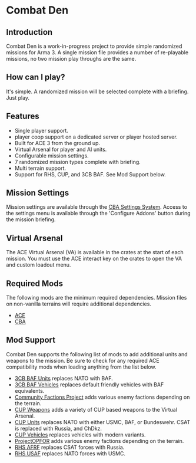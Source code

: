 # Combat Den

## Introduction
Combat Den is a work-in-progress project to provide simple randomized missions for Arma 3.  A single mission file provides a number of re-playable missions, no two mission play throughs are the same.

## How can I play?
It's simple.  A randomized mission will be selected complete with a briefing.  Just play.

## Features
* Single player support.
* player coop support on a dedicated server or player hosted server.
* Built for ACE 3 from the ground up.
* Virtual Arsenal for player and AI units.
* Configurable mission settings.
* 7 randomized mission types complete with briefing.
* Multi terrain support.
* Support for RHS, CUP, and 3CB BAF.  See Mod Support below.

## Mission Settings
Mission settings are available through the [CBA Settings System](url=https://github.com/CBATeam/CBA_A3/wiki/CBA-Settings-System).
Access to the settings menu is available through the 'Configure Addons' button during the mission briefing.

## Virtual Arsenal
The ACE Virtual Arsenal (VA) is available in the crates at the start of each mission.  You must use the ACE interact key on the crates to open the VA and custom loadout menu.

## Required Mods
The following mods are the minimum required dependencies.  Mission files on non-vanilla terrains will require additional dependencies. 
* [ACE](https://steamcommunity.com/sharedfiles/filedetails/?id=463939057)
* [CBA](https://steamcommunity.com/workshop/filedetails/?id=450814997)

## Mod Support
Combat Den supports the following list of mods to add additional units and weapons to the mission.  Be sure to check for any required ACE compatibility mods when loading anything from the list below.
* [3CB BAF Units](https://steamcommunity.com/sharedfiles/filedetails/?id=893346105) replaces NATO with BAF.
* [3CB BAF Vehicles](https://steamcommunity.com/sharedfiles/filedetails/?id=893349825) replaces default friendly vehicles with BAF equivalents.
* [Community Factions Project](https://steamcommunity.com/sharedfiles/filedetails/?id=1369691841) adds various enemy factions depending on the terrain.
* [CUP Weapons](https://steamcommunity.com/sharedfiles/filedetails/?id=497660133) adds a variety of CUP based weapons to the Virtual Arsenal.
* [CUP Units](https://steamcommunity.com/sharedfiles/filedetails/?id=497661914) replaces NATO with either USMC, BAF, or Bundeswehr.  CSAT is replaced with Russia, and ChDkz.
* [CUP Vehicles](https://steamcommunity.com/sharedfiles/filedetails/?id=541888371) replaces vehicles with modern variants.
* [ProjectOPFOR](https://steamcommunity.com/sharedfiles/filedetails/?id=735566597) adds various enemy factions depending on the terrain.
* [RHS AFRF](https://steamcommunity.com/sharedfiles/filedetails/?id=843425103) replaces CSAT forces with Russia.
* [RHS USAF](https://steamcommunity.com/sharedfiles/filedetails/?id=843577117) replaces NATO forces with USMC.
